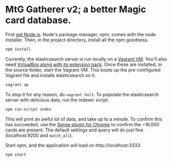 MtG Gatherer v2; a better Magic card database.
==
First [get Node.js](https://nodejs.org/en/download). Node's package manager, npm, comes with the node installer. Then, in the project directory, install all the npm goodness.
```bash
npm install
```
Currently, the elasticsearch server is run locally on a [Vagrant VM](https://www.vagrantup.com). You'll also need [VirtualBox along with its extension pack](https://www.virtualbox.org/wiki/Downloads). Once these are installed, in the source folder, start the Vagrant VM. This boots up the pre-configured Vagrant file and installs elasticsearch on it.
```bash
vagrant up
```
To stop it for any reason, do ```vagrant halt```.
To populate the elasticsearch server with delicious data, run the indexer script.
```bash
npm run-script index
```
This will print an awful lot of data, and take up to a minute. To confirm this has succeeded, use the [Sense plugin for Chrome](https://chrome.google.com/webstore/detail/sense-beta/lhjgkmllcaadmopgmanpapmpjgmfcfig?hl=en) to confirm the ~16,000 cards are present. The default settings and query will do just fine (localhost:9200 and ```match_all```).

Start npm, and the application will load on http://localhost:3333.
```bash
npm start
```